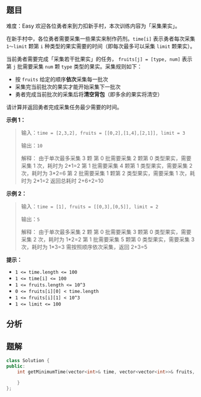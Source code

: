 
## 题目
难度：Easy
欢迎各位勇者来到力扣新手村，本次训练内容为「采集果实」。

在新手村中，各位勇者需要采集一些果实来制作药剂。`time[i]` 表示勇者每次采集 `1～limit` 颗第 `i` 种类型的果实需要的时间（即每次最多可以采集 `limit` 颗果实）。

当前勇者需要完成「采集若干批果实」的任务， `fruits[j] = [type, num]` 表示第 `j` 批需要采集 `num` 颗 `type` 类型的果实。采集规则如下：
- 按 `fruits` 给定的顺序**依次**采集每一批次
- 采集完当前批次的果实才能开始采集下一批次
- 勇者完成当前批次的采集后将**清空背包**（即多余的果实将清空）

请计算并返回勇者完成采集任务最少需要的时间。


**示例 1：**
>输入：`time = [2,3,2], fruits = [[0,2],[1,4],[2,1]], limit = 3`
>
>输出：`10`
>
>解释：
>由于单次最多采集 3 颗
>第 0 批需要采集 2 颗第 0 类型果实，需要采集 1 次，耗时为 2\*1=2
>第 1 批需要采集 4 颗第 1 类型果实，需要采集 2 次，耗时为 3\*2=6
>第 2 批需要采集 1 颗第 2 类型果实，需要采集 1 次，耗时为 2\*1=2
>返回总耗时 2+6+2=10

**示例 2：**
>输入：`time = [1], fruits = [[0,3],[0,5]], limit = 2`
>
>输出：`5`
>
>解释：
>由于单次最多采集 2 颗
>第 0 批需要采集 3 颗第 0 类型果实，需要采集 2 次，耗时为 1\*2=2
>第 1 批需要采集 5 颗第 0 类型果实，需要采集 3 次，耗时为 1\*3=3
>需按照顺序依次采集，返回 2+3=5

**提示：**
- `1 <= time.length <= 100`
- `1 <= time[i] <= 100`
- `1 <= fruits.length <= 10^3`
- `0 <= fruits[i][0] < time.length`
- `1 <= fruits[i][1] < 10^3`
- `1 <= limit <= 100`
## 分析

## 题解
```cpp
class Solution {
public:
    int getMinimumTime(vector<int>& time, vector<vector<int>>& fruits, int limit) {

    }
};
```
